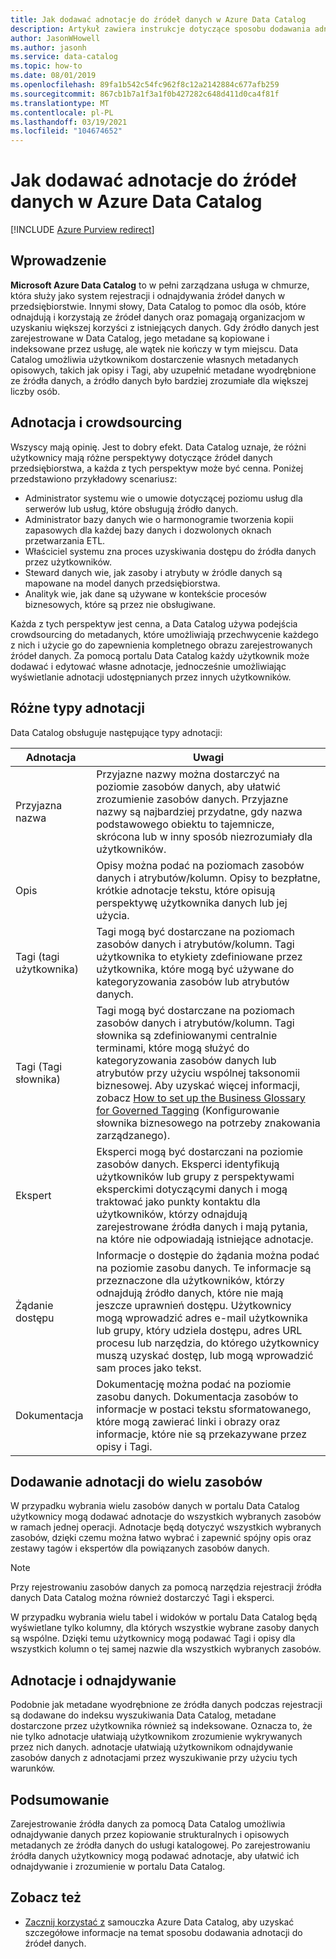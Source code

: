```yaml
---
title: Jak dodawać adnotacje do źródeł danych w Azure Data Catalog
description: Artykuł zawiera instrukcje dotyczące sposobu dodawania adnotacji do zasobów danych w Azure Data Catalog, w tym przyjaznych nazw, tagów, opisów i ekspertów.
author: JasonWHowell
ms.author: jasonh
ms.service: data-catalog
ms.topic: how-to
ms.date: 08/01/2019
ms.openlocfilehash: 89fa1b542c54fc962f8c12a2142884c677afb259
ms.sourcegitcommit: 867cb1b7a1f3a1f0b427282c648d411d0ca4f81f
ms.translationtype: MT
ms.contentlocale: pl-PL
ms.lasthandoff: 03/19/2021
ms.locfileid: "104674652"
---
```

# <a name="how-to-annotate-data-sources-in-azure-data-catalog"></a>Jak dodawać adnotacje do źródeł danych w Azure Data Catalog

[!INCLUDE [Azure Purview redirect](../../includes/data-catalog-use-purview.md)]

## <a name="introduction"></a>Wprowadzenie

**Microsoft Azure Data Catalog** to w pełni zarządzana usługa w chmurze, która służy jako system rejestracji i odnajdywania źródeł danych w przedsiębiorstwie. Innymi słowy, Data Catalog to pomoc dla osób, które odnajdują i korzystają ze źródeł danych oraz pomagają organizacjom w uzyskaniu większej korzyści z istniejących danych. Gdy źródło danych jest zarejestrowane w Data Catalog, jego metadane są kopiowane i indeksowane przez usługę, ale wątek nie kończy w tym miejscu. Data Catalog umożliwia użytkownikom dostarczenie własnych metadanych opisowych, takich jak opisy i Tagi, aby uzupełnić metadane wyodrębnione ze źródła danych, a źródło danych było bardziej zrozumiałe dla większej liczby osób.

## <a name="annotation-and-crowdsourcing"></a>Adnotacja i crowdsourcing
Wszyscy mają opinię. Jest to dobry efekt.
Data Catalog uznaje, że różni użytkownicy mają różne perspektywy dotyczące źródeł danych przedsiębiorstwa, a każda z tych perspektyw może być cenna. Poniżej przedstawiono przykładowy scenariusz:

* Administrator systemu wie o umowie dotyczącej poziomu usług dla serwerów lub usług, które obsługują źródło danych.
* Administrator bazy danych wie o harmonogramie tworzenia kopii zapasowych dla każdej bazy danych i dozwolonych oknach przetwarzania ETL.
* Właściciel systemu zna proces uzyskiwania dostępu do źródła danych przez użytkowników.
* Steward danych wie, jak zasoby i atrybuty w źródle danych są mapowane na model danych przedsiębiorstwa.
* Analityk wie, jak dane są używane w kontekście procesów biznesowych, które są przez nie obsługiwane.

Każda z tych perspektyw jest cenna, a Data Catalog używa podejścia crowdsourcing do metadanych, które umożliwiają przechwycenie każdego z nich i użycie go do zapewnienia kompletnego obrazu zarejestrowanych źródeł danych. Za pomocą portalu Data Catalog każdy użytkownik może dodawać i edytować własne adnotacje, jednocześnie umożliwiając wyświetlanie adnotacji udostępnianych przez innych użytkowników.

## <a name="different-types-of-annotations"></a>Różne typy adnotacji
Data Catalog obsługuje następujące typy adnotacji:

| Adnotacja | Uwagi |
| --- | --- |
| Przyjazna nazwa |Przyjazne nazwy można dostarczyć na poziomie zasobów danych, aby ułatwić zrozumienie zasobów danych. Przyjazne nazwy są najbardziej przydatne, gdy nazwa podstawowego obiektu to tajemnicze, skrócona lub w inny sposób niezrozumiały dla użytkowników. |
| Opis |Opisy można podać na poziomach zasobów danych i atrybutów/kolumn. Opisy to bezpłatne, krótkie adnotacje tekstu, które opisują perspektywę użytkownika danych lub jej użycia. |
| Tagi (tagi użytkownika) |Tagi mogą być dostarczane na poziomach zasobów danych i atrybutów/kolumn. Tagi użytkownika to etykiety zdefiniowane przez użytkownika, które mogą być używane do kategoryzowania zasobów lub atrybutów danych. |
| Tagi (Tagi słownika) |Tagi mogą być dostarczane na poziomach zasobów danych i atrybutów/kolumn. Tagi słownika są zdefiniowanymi centralnie terminami, które mogą służyć do kategoryzowania zasobów danych lub atrybutów przy użyciu wspólnej taksonomii biznesowej. Aby uzyskać więcej informacji, zobacz [How to set up the Business Glossary for Governed Tagging](data-catalog-how-to-business-glossary.md) (Konfigurowanie słownika biznesowego na potrzeby znakowania zarządzanego). |
| Ekspert |Eksperci mogą być dostarczani na poziomie zasobów danych. Eksperci identyfikują użytkowników lub grupy z perspektywami eksperckimi dotyczącymi danych i mogą traktować jako punkty kontaktu dla użytkowników, którzy odnajdują zarejestrowane źródła danych i mają pytania, na które nie odpowiadają istniejące adnotacje. |
| Żądanie dostępu |Informacje o dostępie do żądania można podać na poziomie zasobu danych. Te informacje są przeznaczone dla użytkowników, którzy odnajdują źródło danych, które nie mają jeszcze uprawnień dostępu. Użytkownicy mogą wprowadzić adres e-mail użytkownika lub grupy, który udziela dostępu, adres URL procesu lub narzędzia, do którego użytkownicy muszą uzyskać dostęp, lub mogą wprowadzić sam proces jako tekst. |
| Dokumentacja |Dokumentację można podać na poziomie zasobu danych. Dokumentacja zasobów to informacje w postaci tekstu sformatowanego, które mogą zawierać linki i obrazy oraz informacje, które nie są przekazywane przez opisy i Tagi. |

## <a name="annotating-multiple-assets"></a>Dodawanie adnotacji do wielu zasobów
W przypadku wybrania wielu zasobów danych w portalu Data Catalog użytkownicy mogą dodawać adnotacje do wszystkich wybranych zasobów w ramach jednej operacji. Adnotacje będą dotyczyć wszystkich wybranych zasobów, dzięki czemu można łatwo wybrać i zapewnić spójny opis oraz zestawy tagów i ekspertów dla powiązanych zasobów danych.

> [!NOTE]
> Przy rejestrowaniu zasobów danych za pomocą narzędzia rejestracji źródła danych Data Catalog można również dostarczyć Tagi i eksperci.
>
>

W przypadku wybrania wielu tabel i widoków w portalu Data Catalog będą wyświetlane tylko kolumny, dla których wszystkie wybrane zasoby danych są wspólne. Dzięki temu użytkownicy mogą podawać Tagi i opisy dla wszystkich kolumn o tej samej nazwie dla wszystkich wybranych zasobów.

## <a name="annotations-and-discovery"></a>Adnotacje i odnajdywanie
Podobnie jak metadane wyodrębnione ze źródła danych podczas rejestracji są dodawane do indeksu wyszukiwania Data Catalog, metadane dostarczone przez użytkownika również są indeksowane. Oznacza to, że nie tylko adnotacje ułatwiają użytkownikom zrozumienie wykrywanych przez nich danych. adnotacje ułatwiają użytkownikom odnajdywanie zasobów danych z adnotacjami przez wyszukiwanie przy użyciu tych warunków.

## <a name="summary"></a>Podsumowanie
Zarejestrowanie źródła danych za pomocą Data Catalog umożliwia odnajdywanie danych przez kopiowanie strukturalnych i opisowych metadanych ze źródła danych do usługi katalogowej. Po zarejestrowaniu źródła danych użytkownicy mogą podawać adnotacje, aby ułatwić ich odnajdywanie i zrozumienie w portalu Data Catalog.

## <a name="see-also"></a>Zobacz też
* [Zacznij korzystać z](data-catalog-get-started.md) samouczka Azure Data Catalog, aby uzyskać szczegółowe informacje na temat sposobu dodawania adnotacji do źródeł danych.
